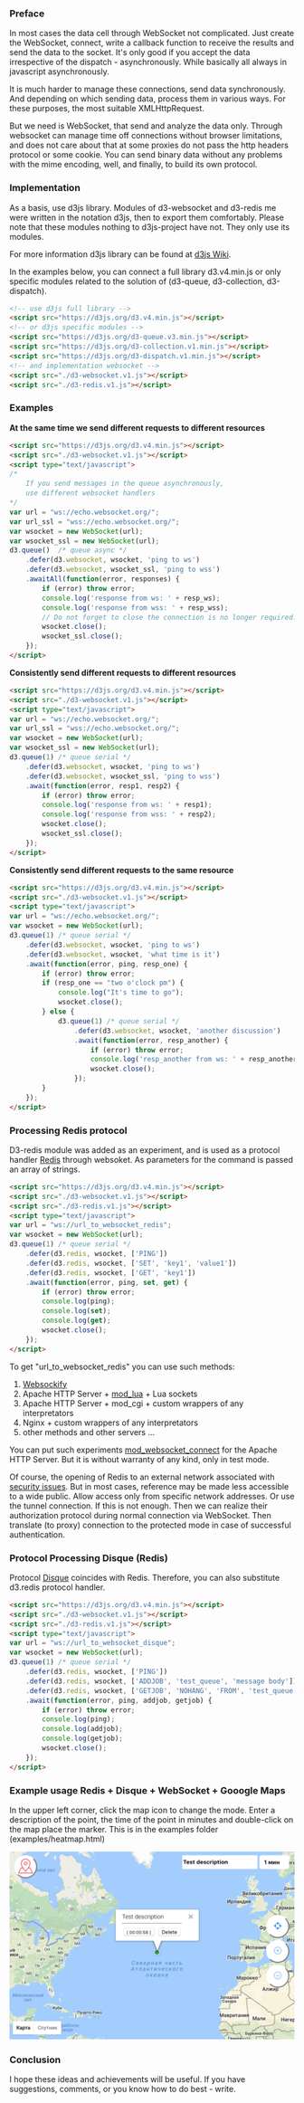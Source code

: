 ### Preface

In most cases the data cell through WebSocket not complicated.
Just create the WebSocket, connect, write a callback function to receive the results and send the data to the socket.
It's only good if you accept the data irrespective of the dispatch - asynchronously. While basically all always in javascript asynchronously.

It is much harder to manage these connections, send data synchronously. And depending on which sending data, process them in various ways. For these purposes, the most suitable XMLHttpRequest.

But we need is WebSocket, that send and analyze the data only. Through websocket can manage time off connections without browser limitations, and does not care about that at some proxies do not pass the http headers protocol or some cookie. You can send binary data without any problems with the mime encoding, well, and finally, to build its own protocol.

### Implementation

As a basis, use d3js library. Modules of d3-websocket and d3-redis me were written in the notation d3js, then to export them comfortably.
Please note that these modules nothing to d3js-project have not. They only use its modules.

For more information d3js library can be found at [d3js Wiki](https://github.com/d3/d3/wiki).

In the examples below, you can connect a full library d3.v4.min.js or only specific modules related to the solution of (d3-queue, d3-collection, d3-dispatch).

```html
<!-- use d3js full library -->
<script src="https://d3js.org/d3.v4.min.js"></script>
<!-- or d3js specific modules -->
<script src="https://d3js.org/d3-queue.v3.min.js"></script>
<script src="https://d3js.org/d3-collection.v1.min.js"></script>
<script src="https://d3js.org/d3-dispatch.v1.min.js"></script>
<!-- and implementation websocket -->
<script src="./d3-websocket.v1.js"></script>
<script src="./d3-redis.v1.js"></script>
```

### Examples

**At the same time we send different requests to different resources**
```html
<script src="https://d3js.org/d3.v4.min.js"></script>
<script src="./d3-websocket.v1.js"></script>
<script type="text/javascript">
/* 
    If you send messages in the queue asynchronously, 
    use different websocket handlers 
*/
var url = "ws://echo.websocket.org/"; 
var url_ssl = "wss://echo.websocket.org/"; 
var wsocket = new WebSocket(url);
var wsocket_ssl = new WebSocket(url);
d3.queue()  /* queue async */
    .defer(d3.websocket, wsocket, 'ping to ws')
    .defer(d3.websocket, wsocket_ssl, 'ping to wss')
    .awaitAll(function(error, responses) {
        if (error) throw error;
        console.log('response from ws: ' + resp_ws);
        console.log('response from wss: ' + resp_wss);
        // Do not forget to close the connection is no longer required.
        wsocket.close();
        wsocket_ssl.close();
    });
</script>
```

**Consistently send different requests to different resources**
```html
<script src="https://d3js.org/d3.v4.min.js"></script>
<script src="./d3-websocket.v1.js"></script>
<script type="text/javascript">
var url = "ws://echo.websocket.org/"; 
var url_ssl = "wss://echo.websocket.org/"; 
var wsocket = new WebSocket(url);
var wsocket_ssl = new WebSocket(url);
d3.queue(1) /* queue serial */
    .defer(d3.websocket, wsocket, 'ping to ws')
    .defer(d3.websocket, wsocket_ssl, 'ping to wss')
    .await(function(error, resp1, resp2) {
        if (error) throw error;
        console.log('response from ws: ' + resp1);
        console.log('response from wss: ' + resp2);
        wsocket.close();
        wsocket_ssl.close();
    });
</script>
```

**Consistently send different requests to the same resource**
```html
<script src="https://d3js.org/d3.v4.min.js"></script>
<script src="./d3-websocket.v1.js"></script>
<script type="text/javascript">
var url = "ws://echo.websocket.org/"; 
var wsocket = new WebSocket(url);
d3.queue(1) /* queue serial */
    .defer(d3.websocket, wsocket, 'ping to ws')
    .defer(d3.websocket, wsocket, 'what time is it')
    .await(function(error, ping, resp_one) {
        if (error) throw error;
        if (resp_one == "two o'clock pm") {
            console.log("It's time to go");
            wsocket.close();
        } else {
            d3.queue(1) /* queue serial */
                .defer(d3.websocket, wsocket, 'another discussion')
                .await(function(error, resp_another) {
                    if (error) throw error;
                    console.log('resp_another from ws: ' + resp_another);
                    wsocket.close();
                });
        }
    });
</script>
```

### Processing Redis protocol

D3-redis module was added as an experiment, and is used as a protocol handler [Redis](https://redis.io) through websoket. As parameters for the command is passed an array of strings.

```html
<script src="https://d3js.org/d3.v4.min.js"></script>
<script src="./d3-websocket.v1.js"></script>
<script src="./d3-redis.v1.js"></script>
<script type="text/javascript">
var url = "ws://url_to_websocket_redis"; 
var wsocket = new WebSocket(url);
d3.queue(1) /* queue serial */
    .defer(d3.redis, wsocket, ['PING'])
    .defer(d3.redis, wsocket, ['SET', 'key1', 'value1'])
    .defer(d3.redis, wsocket, ['GET', 'key1'])
    .await(function(error, ping, set, get) {
        if (error) throw error;
        console.log(ping);
        console.log(set);
        console.log(get);
        wsocket.close();
    });
</script>
```

To get "url_to_websocket_redis" you can use such methods:

1. [Websockify](https://github.com/novnc/websockify)
2. Apache HTTP Server + [mod_lua](https://httpd.apache.org/docs/2.4/mod/mod_lua.html) + Lua sockets
3. Apache HTTP Server + mod_cgi + custom wrappers of any interpretators
3. Nginx + custom wrappers of any interpretators
4. other methods and other servers ...

You can put such experiments [mod_websocket_connect](https://github.com/culibinx/mod_websocket_connect) for the Apache HTTP Server. But it is without warranty of any kind, only in test mode.

Of course, the opening of Redis to an external network associated with [security issues](https://redis.io/topics/security).
But in most cases, reference may be made less accessible to a wide public. Allow access only from specific network addresses. Or use the tunnel connection.
If this is not enough. Then we can realize their authorization protocol during normal connection via WebSocket. Then translate (to proxy) connection to the protected mode in case of successful authentication.

### Protocol Processing Disque (Redis)

Protocol [Disque](https://github.com/antirez/disque) coincides with Redis. Therefore, you can also substitute d3.redis protocol handler.

```html
<script src="https://d3js.org/d3.v4.min.js"></script>
<script src="./d3-websocket.v1.js"></script>
<script src="./d3-redis.v1.js"></script>
<script type="text/javascript">
var url = "ws://url_to_websocket_disque"; 
var wsocket = new WebSocket(url);
d3.queue(1) /* queue serial */
    .defer(d3.redis, wsocket, ['PING'])
    .defer(d3.redis, wsocket, ['ADDJOB', 'test_queue', 'message body'])
    .defer(d3.redis, wsocket, ['GETJOB', 'NOHANG', 'FROM', 'test_queue'])
    .await(function(error, ping, addjob, getjob) {
        if (error) throw error;
        console.log(ping);
        console.log(addjob);
        console.log(getjob);
        wsocket.close();
    });
</script>
```

### Example usage Redis + Disque + WebSocket + Gooogle Maps

In the upper left corner, click the map icon to change the mode. Enter a description of the point, the time of the point in minutes and double-click on the map place the marker. This is in the examples folder (examples/heatmap.html)

![Redis + Disque + WebSocket + Gooogle Maps](examples/heatmap.png)

### Conclusion

I hope these ideas and achievements will be useful. If you have suggestions, comments, or you know how to do best - write.
